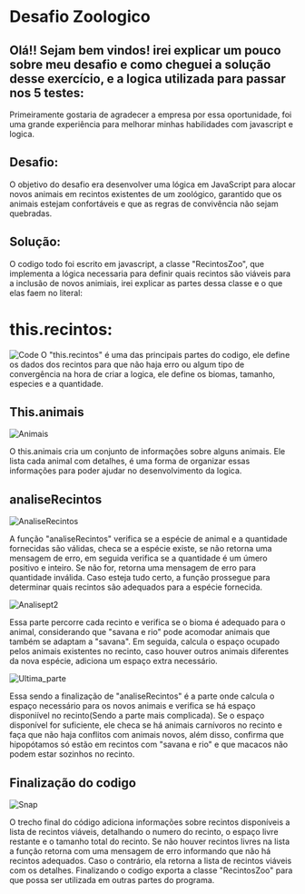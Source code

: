 # Desafio Zoologico

## Olá!! Sejam bem vindos! irei explicar um pouco sobre meu desafio e como cheguei a solução desse exercício, e a logica utilizada para passar nos 5 testes:
Primeiramente gostaria de agradecer a empresa por essa oportunidade, foi uma grande experiência para melhorar minhas habilidades com javascript e logica.

<h2>Desafio: </h2>
O objetivo do desafio era desenvolver uma lógica em JavaScript para alocar novos animais em recintos existentes de um zoológico, garantido que os animais estejam confortáveis e que as regras de convivência não sejam quebradas.

<h2>Solução: </h2>

O codigo todo foi escrito em javascript, a classe "RecintosZoo", que implementa a lógica necessaria para definir quais recintos são viáveis para a inclusão de novos animiais, irei explicar as partes dessa classe e o que elas faem no literal:
<h1>this.recintos:</h1> 

![Code](https://github.com/user-attachments/assets/4197e101-92ab-4f8c-9e69-17a033673cf5)
O "this.recintos" é uma das principais partes do codigo, ele define os dados dos recintos para que não haja erro ou algum tipo de convergência na hora de criar a logica, ele define os biomas, tamanho, especies e a quantidade.

<h2>This.animais</h2>

![Animais](https://github.com/user-attachments/assets/21bae23c-4ad8-4e6c-895d-a674a6df271e)


O this.animais cria um conjunto de informações sobre alguns animais. Ele lista cada animal com detalhes, é uma forma de organizar essas informações para poder ajudar no desenvolvimento da logica.

<h2>analiseRecintos</h2>

![AnaliseRecintos](https://github.com/user-attachments/assets/e0eb0d20-4205-424b-b412-6724487f0210)

A função "analiseRecintos" verifica se a espécie de animal e a quantidade fornecidas são válidas, checa se a espécie existe, se não retorna uma mensagem de erro, em seguida verifica se a quantidade é um úmero positivo e inteiro. Se não for, retorna uma mensagem de erro para quantidade inválida. Caso esteja tudo certo, a função prossegue para determinar quais recintos são adequados para a espécie fornecida.

![Analisept2](https://github.com/user-attachments/assets/351c042e-6ada-4461-a007-3758c8662660)

Essa parte percorre cada recinto e verifica se o bioma é adequado para o animal, considerando que "savana e rio" pode acomodar animais que também se adaptam a "savana". Em seguida, calcula o espaço ocupado pelos animais existentes no recinto, caso houver outros animais diferentes da nova espécie, adiciona um espaço extra necessário.

![Ultima_parte](https://github.com/user-attachments/assets/ad5b8d5d-d689-4daa-aa2e-2c29067ecacd)

Essa sendo a finalização de "analiseRecintos" é a parte onde calcula o espaço necessário para os novos animais e verifica se há espaço disponiível no recinto(Sendo a parte mais complicada). Se o espaço disponível for suficiente, ele checa se há animais carnívoros no recinto e faça que não haja conflitos com animais novos, além disso, confirma que hipopótamos só estão em recintos com "savana e rio" e que macacos não podem estar sozinhos no recinto.

<h2>Finalização do codigo</h2>

![Snap](https://github.com/user-attachments/assets/deca8442-9493-4844-a72e-aa4afc3cc670)

O trecho final do código adiciona informações sobre recintos disponíveis a lista de recintos viáveis, detalhando o numero do recinto, o espaço livre restante e o tamanho total do recinto. Se não houver recintos livres na lista a função retorna com uma mensagem de erro informando que não há recintos adequados. Caso o contrário, ela retorna a lista de recintos viáveis com os detalhes.
Finalizando o codigo exporta a classe "RecintosZoo" para que possa ser utilizada em outras partes do programa.






